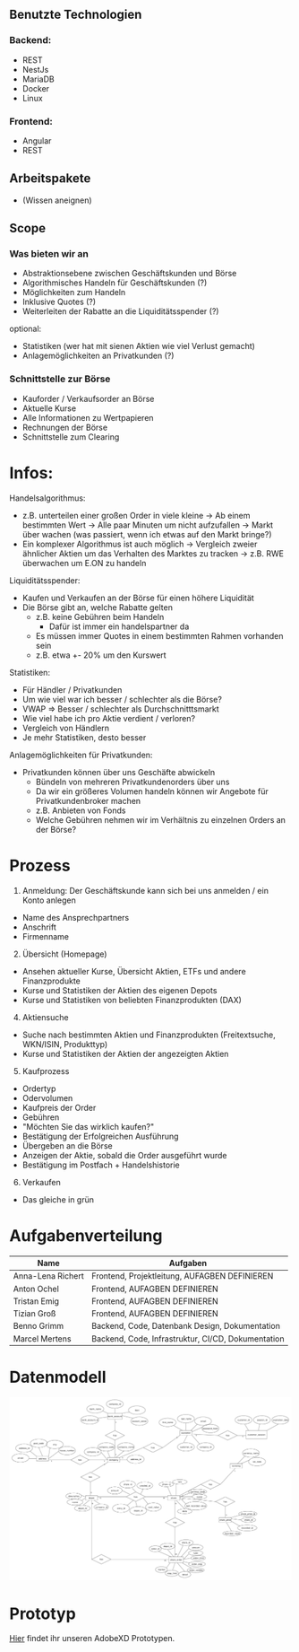## Benutzte Technologien

### Backend: 
- REST
- NestJs
- MariaDB
- Docker
- Linux

### Frontend:
- Angular
- REST

## Arbeitspakete
- (Wissen aneignen)

## Scope
### Was bieten wir an
- Abstraktionsebene zwischen Geschäftskunden und Börse
- Algorithmisches Handeln für Geschäftskunden (?)
- Möglichkeiten zum Handeln
- Inklusive Quotes (?)
- Weiterleiten der Rabatte an die Liquiditätsspender (?)


optional:
- Statistiken (wer hat mit sienen Aktien wie viel Verlust gemacht)
- Anlagemöglichkeiten an Privatkunden (?)

### Schnittstelle zur Börse
- Kauforder / Verkaufsorder an Börse
- Aktuelle Kurse
- Alle Informationen zu Wertpapieren
- Rechnungen der Börse
- Schnittstelle zum Clearing

# Infos:
Handelsalgorithmus:
- z.B. unterteilen einer großen Order in viele kleine
-> Ab einem bestimmten Wert
-> Alle paar Minuten um nicht aufzufallen
-> Markt über wachen (was passiert, wenn ich etwas auf den Markt bringe?)
- Ein komplexer Algorithmus ist auch möglich
-> Vergleich zweier ähnlicher Aktien um das Verhalten des Marktes zu tracken
   -> z.B. RWE überwachen um E.ON zu handeln

Liquiditätsspender:
- Kaufen und Verkaufen an der Börse für einen höhere Liquidität
- Die Börse gibt an, welche Rabatte gelten
   - z.B. keine Gebühren beim Handeln
      - Dafür ist immer ein handelspartner da
   - Es müssen immer Quotes in einem bestimmten Rahmen vorhanden sein
   - z.B. etwa +- 20% um den Kurswert

Statistiken:
- Für Händler / Privatkunden
- Um wie viel war ich besser / schlechter als die Börse?
- VWAP => Besser / schlechter als Durchschnitttsmarkt
- Wie viel habe ich pro Aktie verdient / verloren?
- Vergleich von Händlern
- Je mehr Statistiken, desto besser

Anlagemöglichkeiten für Privatkunden:
- Privatkunden können über uns Geschäfte abwickeln
   - Bündeln von mehreren Privatkundenorders über uns
   - Da wir ein größeres Volumen handeln können wir Angebote für Privatkundenbroker machen
   - z.B. Anbieten von Fonds
   - Welche Gebühren nehmen wir im Verhältnis zu einzelnen Orders an der Börse?

# Prozess 
1. Anmeldung: Der Geschäftskunde kann sich bei uns anmelden / ein Konto anlegen
- Name des Ansprechpartners
- Anschrift
- Firmenname
2. Übersicht (Homepage)
- Ansehen aktueller Kurse, Übersicht Aktien, ETFs und andere Finanzprodukte
- Kurse und Statistiken der Aktien des eigenen Depots
- Kurse und Statistiken von beliebten Finanzprodukten (DAX)
4. Aktiensuche
- Suche nach bestimmten Aktien und Finanzprodukten (Freitextsuche, WKN/ISIN, Produkttyp)
- Kurse und Statistiken der Aktien der angezeigten Aktien
5. Kaufprozess
- Ordertyp
- Odervolumen
- Kaufpreis der Order
- Gebühren
- "Möchten Sie das wirklich kaufen?"
- Bestätigung der Erfolgreichen Ausführung
- Übergeben an die Börse
- Anzeigen der Aktie, sobald die Order ausgeführt wurde
- Bestätigung im Postfach + Handelshistorie
6. Verkaufen
- Das gleiche in grün

# Aufgabenverteilung
|**Name**           |**Aufgaben**                                        |
|-------------------|----------------------------------------------------|
| Anna-Lena Richert | Frontend, Projektleitung, AUFAGBEN DEFINIEREN                      |
| Anton Ochel       | Frontend, AUFAGBEN DEFINIEREN                      |
| Tristan Emig      | Frontend, AUFAGBEN DEFINIEREN                      |
| Tizian Groß       | Frontend, AUFAGBEN DEFINIEREN                      |
| Benno Grimm       | Backend, Code, Datenbank Design, Dokumentation     |
| Marcel Mertens    | Backend, Code, Infrastruktur, CI/CD, Dokumentation | 

# Datenmodell
![ER-Diagramm](https://raw.githubusercontent.com/Stonks2Moon/Geschaeftskundenbroker/main/Documents/ER-Diagramm-Business-Broker.png)

# Prototyp 
[Hier](https://xd.adobe.com/view/0d38451e-9459-49e3-b3b2-283538fef009-586b/) findet ihr unseren AdobeXD Prototypen.
